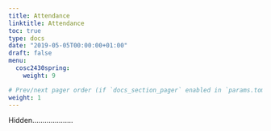 ```yaml
---
title: Attendance
linktitle: Attendance
toc: true
type: docs
date: "2019-05-05T00:00:00+01:00"
draft: false
menu:
  cosc2430spring:
    weight: 9

# Prev/next pager order (if `docs_section_pager` enabled in `params.toml`)
weight: 1
---
```

Hidden....................


<!-- *  [<font size="6"> Week_1_1  </font>](https://docs.google.com/forms/d/1awRHN-gnvrz-W0RH-14yq9LcbSnoBAsXdK6O9rtckYQ/edit)

 *  [<font size="6"> Week_1_2  </font>](https://docs.google.com/forms/d/1Xv4kdKoLEUDqqJ9K5uJGyMYj9XcigROohQaJxEFe0gg/edit) 

*  [<font size="6"> Week_2_1  </font>](https://docs.google.com/forms/d/1TU-cpSvFjCyiqg9JfFiii52irfr2vPz0uIkL6swsZt8/edit) 

 [<font size="6"> Week_2_2  </font>](https://docs.google.com/forms/d/1NUhB-pE6PHqKbInYnLzMGZiKGzXaon191YHIH8vxYyg/edit) 

-->




